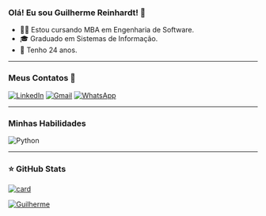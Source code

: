 ### Olá! Eu sou Guilherme Reinhardt! 👋
- 👨‍🎓 Estou cursando MBA em Engenharia de Software.
- 🎓 Graduado em Sistemas de Informação.
- 🎉 Tenho 24 anos.

---------------------------
### Meus Contatos 📱

[![LinkedIn](https://img.shields.io/badge/LinkedIn-0077B5?style=for-the-badge&logo=linkedin&logoColor=white)](https://www.linkedin.com/in/guilherme-reinhardt/) 
[![Gmail](https://img.shields.io/badge/Gmail-333333?style=for-the-badge&logo=gmail&logoColor=red)](mailto:guidreinhardt@gmail.com)
[![WhatsApp](https://img.shields.io/badge/WhatsApp-25D366?style=for-the-badge&logo=whatsapp&logoColor=white)](https://wa.me/+5511959541680)


--------------------------------------

### Minhas Habilidades

![Python](https://img.shields.io/badge/python-3670A0?style=for-the-badge&logo=python&logoColor=ffdd54) 


--------------------------------
### ⭐ GitHub Stats

[![card](https://github-readme-stats.vercel.app/api?username=guireinhardt&theme=default)](https://github.com/anuraghazra/github-readme-stats)


[![Guilherme](https://github-readme-stats.vercel.app/api/top-langs/?username=guireinhardt&hide=html&theme=radical&layout=compact)](https://github.com/anuraghazra/github-readme-stats)
